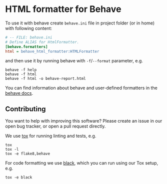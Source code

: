 # HTML formatter for Behave

To use it with behave create `behave.ini` file in project folder (or in home) with
following content:

```ini
# -- FILE: behave.ini
# Define ALIAS for HtmlFormatter.
[behave.formatters]
html = behave_html_formatter:HTMLFormatter
```

and then use it by running behave with `-f`/`--format` parameter, e.g.

```console
behave -f help
behave -f html
behave -f html -o behave-report.html
```

You can find information about behave and user-defined formatters in the
[behave docs](https://behave.readthedocs.io/en/latest/formatters.html).

## Contributing

You want to help with improving this software? Please create an issue in
our open bug tracker, or open a pull request directly.

We use [tox](https://pypi.org/project/tox/) for running linting and tests,
e.g.

```console
tox
tox -l
tox -e flake8,behave
```

For code formatting we use [black](https://pypi.org/project/black/), which
you can run using our Tox setup, e.g.

```console
tox -e black
```
